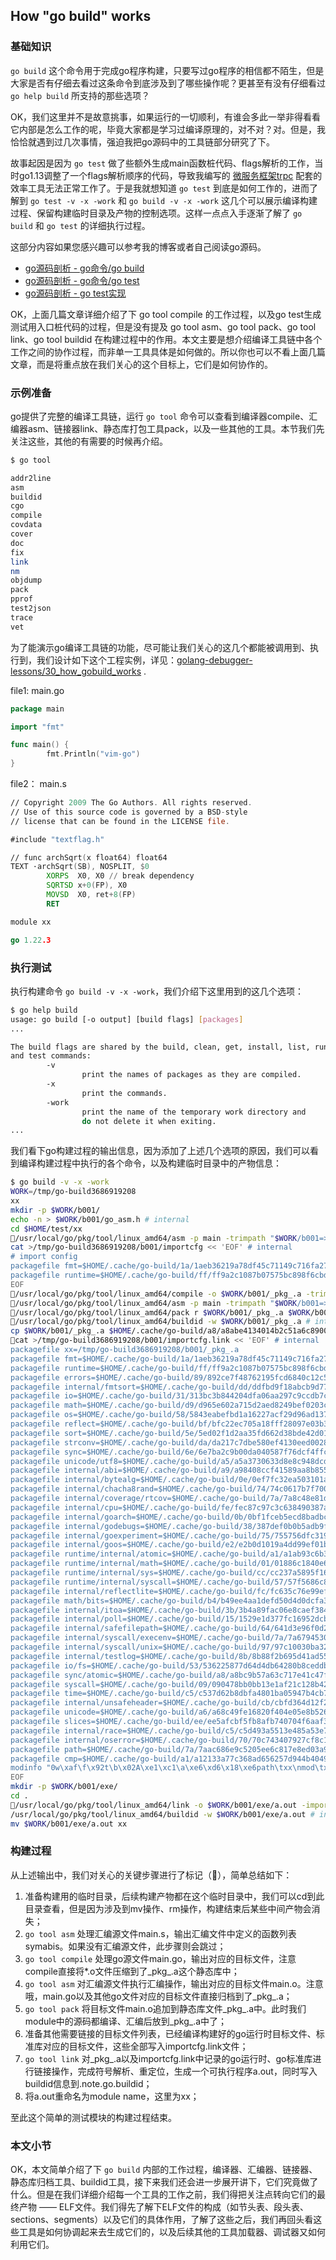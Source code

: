 ## How "go build" works

### 基础知识

`go build` 这个命令用于完成go程序构建，只要写过go程序的相信都不陌生，但是大家是否有仔细去看过这条命令到底涉及到了哪些操作呢？更甚至有没有仔细看过 `go help build` 所支持的那些选项？

OK，我们这里并不是故意挑事，如果运行的一切顺利，有谁会多此一举非得看看它内部是怎么工作的呢，毕竟大家都是学习过编译原理的，对不对？对。但是，我恰恰就遇到过几次事情，强迫我把go源码中的工具链部分研究了下。

故事起因是因为 `go test` 做了些额外生成main函数桩代码、flags解析的工作，当时go1.13调整了一个flags解析顺序的代码，导致我编写的 [微服务框架trpc](https://github.com/Tencent/trpc) 配套的效率工具无法正常工作了。于是我就想知道 `go test` 到底是如何工作的，进而了解到 `go test -v -x -work` 和 `go build -v -x -work` 这几个可以展示编译构建过程、保留构建临时目录及产物的控制选项。这样一点点入手逐渐了解了 `go build` 和 `go test` 的详细执行过程。

这部分内容如果您感兴趣可以参考我的博客或者自己阅读go源码。

- [go源码剖析 - go命令/go build](https://www.hitzhangjie.pro/blog/2020-09-28-go%E6%BA%90%E7%A0%81%E5%89%96%E6%9E%90-go%E5%91%BD%E4%BB%A4/#go-build)
- [go源码剖析 - go命令/go test](https://www.hitzhangjie.pro/blog/2020-09-28-go%E6%BA%90%E7%A0%81%E5%89%96%E6%9E%90-go%E5%91%BD%E4%BB%A4/#go-test)
- [go源码剖析 - go test实现](https://www.hitzhangjie.pro/blog/2020-02-23-go%E6%BA%90%E7%A0%81%E5%89%96%E6%9E%90-gotest%E5%AE%9E%E7%8E%B0/)

OK，上面几篇文章详细介绍了下 go tool compile 的工作过程，以及go test生成测试用入口桩代码的过程，但是没有提及 go tool asm、go tool pack、go tool link、go tool buildid 在构建过程中的作用。本文主要是想介绍编译工具链中各个工作之间的协作过程，而非单一工具具体是如何做的。所以你也可以不看上面几篇文章，而是将重点放在我们关心的这个目标上，它们是如何协作的。

### 示例准备

go提供了完整的编译工具链，运行 `go tool` 命令可以查看到编译器compile、汇编器asm、链接器link、静态库打包工具pack，以及一些其他的工具。本节我们先关注这些，其他的有需要的时候再介绍。

```bash
$ go tool

addr2line
asm
buildid
cgo
compile
covdata
cover
doc
fix
link
nm
objdump
pack
pprof
test2json
trace
vet
```

为了能演示go编译工具链的功能，尽可能让我们关心的这几个都能被调用到、执行到，我们设计如下这个工程实例，详见：[golang-debugger-lessons/30_how_gobuild_works](https://github.com/hitzhangjie/golang-debugger-lessons/tree/master/30_how_gobuild_works) .

file1: main.go

```go
package main

import "fmt"

func main() {
        fmt.Println("vim-go")
}

```

file2： main.s

```asm
// Copyright 2009 The Go Authors. All rights reserved.
// Use of this source code is governed by a BSD-style
// license that can be found in the LICENSE file.

#include "textflag.h"

// func archSqrt(x float64) float64
TEXT ·archSqrt(SB), NOSPLIT, $0
        XORPS  X0, X0 // break dependency
        SQRTSD x+0(FP), X0
        MOVSD  X0, ret+8(FP)
        RET

```

```go
module xx

go 1.22.3
```

### 执行测试

执行构建命令 `go build -v -x -work`，我们介绍下这里用到的这几个选项：

```bash
$ go help build
usage: go build [-o output] [build flags] [packages]
...

The build flags are shared by the build, clean, get, install, list, run,
and test commands:
        -v
                print the names of packages as they are compiled.
        -x
                print the commands.
        -work
                print the name of the temporary work directory and
                do not delete it when exiting.
...
```

我们看下go构建过程的输出信息，因为添加了上述几个选项的原因，我们可以看到编译构建过程中执行的各个命令，以及构建临时目录中的产物信息：

```bash
$ go build -v -x -work
WORK=/tmp/go-build3686919208
xx
mkdir -p $WORK/b001/
echo -n > $WORK/b001/go_asm.h # internal
cd $HOME/test/xx
🚩/usr/local/go/pkg/tool/linux_amd64/asm -p main -trimpath "$WORK/b001=>" -I $WORK/b001/ -I /usr/local/go/pkg/include -D GOOS_linux -D GOARCH_amd64 -D GOAMD64_v1 -gensymabis -o $WORK/b001/symabis ./main.s
cat >/tmp/go-build3686919208/b001/importcfg << 'EOF' # internal
# import config
packagefile fmt=$HOME/.cache/go-build/1a/1aeb36219a78df45c71149c716fa273649ec980faca58452aaa9184ba8747d05-d
packagefile runtime=$HOME/.cache/go-build/ff/ff9a2c1087b07575bc898f6cbded2c2bd65005b7d3ceaec59cd5dc9ef4dd8bcb-d
EOF
🚩/usr/local/go/pkg/tool/linux_amd64/compile -o $WORK/b001/_pkg_.a -trimpath "$WORK/b001=>" -p main -lang=go1.22 -buildid -wqdZirDfarB_eqBW8ak/-wqdZirDfarB_eqBW8ak -goversion go1.22.3 -symabis $WORK/b001/symabis -c=4 -nolocalimports -importcfg $WORK/b001/importcfg -pack -asmhdr $WORK/b001/go_asm.h ./main.go
🚩/usr/local/go/pkg/tool/linux_amd64/asm -p main -trimpath "$WORK/b001=>" -I $WORK/b001/ -I /usr/local/go/pkg/include -D GOOS_linux -D GOARCH_amd64 -D GOAMD64_v1 -o $WORK/b001/main.o ./main.s
🚩/usr/local/go/pkg/tool/linux_amd64/pack r $WORK/b001/_pkg_.a $WORK/b001/main.o # internal
🚩/usr/local/go/pkg/tool/linux_amd64/buildid -w $WORK/b001/_pkg_.a # internal
cp $WORK/b001/_pkg_.a $HOME/.cache/go-build/a8/a8abe4134014b2c51a6c890004545b5381947bf7b46ad92639eef689fda633c3-d # internal
🚩cat >/tmp/go-build3686919208/b001/importcfg.link << 'EOF' # internal
packagefile xx=/tmp/go-build3686919208/b001/_pkg_.a
packagefile fmt=$HOME/.cache/go-build/1a/1aeb36219a78df45c71149c716fa273649ec980faca58452aaa9184ba8747d05-d
packagefile runtime=$HOME/.cache/go-build/ff/ff9a2c1087b07575bc898f6cbded2c2bd65005b7d3ceaec59cd5dc9ef4dd8bcb-d
packagefile errors=$HOME/.cache/go-build/89/892ce7f48762195fcd6840c12c5f9ce87785a46c63b0dc07a57865a519122f28-d
packagefile internal/fmtsort=$HOME/.cache/go-build/dd/ddfbd9f18abcb9d77cbc7008f82d128c92ff43558ca6b7efc602cda04d7f6442-d
packagefile io=$HOME/.cache/go-build/31/313bc3b844204dfa06aa297c9ccdb7c50e8f5a400e6a2d0194022dc91cc2e16f-d
packagefile math=$HOME/.cache/go-build/d9/d965e602a715d2aed8249bef0203c0cd6e28e87987bf89a859f6166427adcd30-d
packagefile os=$HOME/.cache/go-build/58/5843eabefbd1a16227acf29d96ad1373972d6e6b6db2aabc28c31dc676b5e465-d
packagefile reflect=$HOME/.cache/go-build/bf/bfc22ec705a18fff28097e03b3f013e0ae088c1c0c26c9e1ce7cb5f64106a305-d
packagefile sort=$HOME/.cache/go-build/5e/5ed02f1d2aa35fd662d38bde42d018a9dc81f1c38efb01f210cba4daeaa54d0f-d
packagefile strconv=$HOME/.cache/go-build/da/da217c7dbe580ef4130eed0028da7aa38f8cec1787943e05a24d792dece7f6fa-d
packagefile sync=$HOME/.cache/go-build/6e/6e7ba2c9b00da040587f76dcf4ffc872412e07752bca8280065a41d7eb812e07-d
packagefile unicode/utf8=$HOME/.cache/go-build/a5/a5a3730633d8e8c948dcd5588bce011bd0bda847ecdc1c8b8db8d802d683bb76-d
packagefile internal/abi=$HOME/.cache/go-build/a9/a98408ccf41589aa8b8552dfd9d6ad04a59f9092a73f1d2237a2cca1e9dedfc2-d
packagefile internal/bytealg=$HOME/.cache/go-build/0e/0ef7fc32ea503101ae8a71905a3cc725d82f4436e1fb64e23dabc9a559a81717-d
packagefile internal/chacha8rand=$HOME/.cache/go-build/74/74c0617b7f700fffb3e2ec0a75511fe4b4442142fd8ea9d28af32c8e87f91a2e-d
packagefile internal/coverage/rtcov=$HOME/.cache/go-build/7a/7a8c48e81d34485c0a46d3b762d70b7252ff2a5122d7929976ac1ed316003edf-d
packagefile internal/cpu=$HOME/.cache/go-build/fe/fec87c97c3c638490387af5dca95acb3c7ca00cd3d34c4b665dce7ee8143e59a-d
packagefile internal/goarch=$HOME/.cache/go-build/0b/0bf1fceb5ecd8badbcb18732b4e517a2f4968c9960af4e0175726a2d0ce8ba31-d
packagefile internal/godebugs=$HOME/.cache/go-build/38/387def0b0b5adb9f38a38b5d5301a4816420da0d8d3259354903883ebf3d06ed-d
packagefile internal/goexperiment=$HOME/.cache/go-build/75/755756dfc319f00bcffc6745334076209023acfd72ec9f80b665e0e6b8ca7d37-d
packagefile internal/goos=$HOME/.cache/go-build/e2/e2b0d1019a4dd99ef01bb1d44e3ce0504234e38fe6dd5bf5e94960dfa0eae968-d
packagefile runtime/internal/atomic=$HOME/.cache/go-build/a1/a1ab93c6b342fa82fa28906124bad4a20b5fcb4c23653212bd8973861814fa46-d
packagefile runtime/internal/math=$HOME/.cache/go-build/01/01886c1840e6c3e18c9458497803130f0f40342031eda05d66824c0018d028c2-d
packagefile runtime/internal/sys=$HOME/.cache/go-build/cc/cc237a5895f1661e82c3a240f72bf165b7c98c49f584233dac2c830d1fd96db9-d
packagefile runtime/internal/syscall=$HOME/.cache/go-build/57/57f5686c8b8b90f002882a4d3020168b314b41aff9b7561f3b7fed78985bf682-d
packagefile internal/reflectlite=$HOME/.cache/go-build/fc/fc635c76e99ef1256f0df28309730bc72ada766800e7f75f43eacd4a49ac1825-d
packagefile math/bits=$HOME/.cache/go-build/b4/b49ee4aa1defd50d4d0dcfa35c74bc03c59487b53ad698f824db7d092fe12c89-d
packagefile internal/itoa=$HOME/.cache/go-build/3b/3b4a89fac06e8caef384af48ace1bd2da07824467fe03ad1980ceaeda67983c6-d
packagefile internal/poll=$HOME/.cache/go-build/15/1529e1d377fc16952dcba29f52c6a22a942f61a5059c8f9f959095b5089f1ab8-d
packagefile internal/safefilepath=$HOME/.cache/go-build/64/641d3e96f0d2f68d3472d7b1e6a695ffd71295a1e4c7028f28f4b2ef031b6914-d
packagefile internal/syscall/execenv=$HOME/.cache/go-build/7a/7a6794530a44ee997a0fcbb91f42ac2b1d30a58bf10a82a7ef31b48ee5279ae7-d
packagefile internal/syscall/unix=$HOME/.cache/go-build/97/97c10030ba3200bbde9370669d2d453aab43cfb97af080345505cbba2c755a5c-d
packagefile internal/testlog=$HOME/.cache/go-build/8b/8b88f2b695d41ad558f1e04ab9c0d0385b0ea6f33d09d1cf5f98f1e6e286cf65-d
packagefile io/fs=$HOME/.cache/go-build/53/536225877d64d4db64280b8ceddb0efddf18f3d88f01b0525ed1e1375cdaa4b5-d
packagefile sync/atomic=$HOME/.cache/go-build/a8/a8bc9b57a63c717e41c47f1b2561385a3e99ad7e6f1ac998dfa126558fb2a77c-d
packagefile syscall=$HOME/.cache/go-build/09/090478bb0bb13e1af21c128b423010e7ce96eb925d5fbe48dc0d9e0003bf90ea-d
packagefile time=$HOME/.cache/go-build/c5/c537d62b8dbfa4801ba05947b4cb7ed69b231f00fc275abd287c8d073c846360-d
packagefile internal/unsafeheader=$HOME/.cache/go-build/cb/cbfd364d12f2f9873ac2dbe3f709d93e560c6285abbd5800ed08870b0eef13da-d
packagefile unicode=$HOME/.cache/go-build/a6/a68c49fe16820f404e05e8b52685c89f9824b3a05241e84176f664b6b26def68-d
packagefile slices=$HOME/.cache/go-build/ee/ee5afcbf5fb8afb740704f6aaf3a227ad2304a26abf14792dfe91814e4ecbbe8-d
packagefile internal/race=$HOME/.cache/go-build/c5/c5d493a5513e485a53e716d5a2857cfeef7c998bc786b3d7cdba59c6c6b58ec8-d
packagefile internal/oserror=$HOME/.cache/go-build/70/70c743407927cf8c172a78fddb04df52b02d264b6e7b25dfbdd6179824a327c3-d
packagefile path=$HOME/.cache/go-build/7a/7aac686e9c5205ee6c817e8ed03a971f77c90d90d1fc668cfae54befbcee36e9-d
packagefile cmp=$HOME/.cache/go-build/a1/a12133a77c368ad656257d944b4049e56404cc17981f2a0f1f91ae5ab36419f7-d
modinfo "0w\xaf\f\x92t\b\x02A\xe1\xc1\a\xe6\xd6\x18\xe6path\txx\nmod\txx\t(devel)\t\nbuild\t-buildmode=exe\nbuild\t-compiler=gc\nbuild\tCGO_ENABLED=1\nbuild\tCGO_CFLAGS=\nbuild\tCGO_CPPFLAGS=\nbuild\tCGO_CXXFLAGS=\nbuild\tCGO_LDFLAGS=\nbuild\tGOARCH=amd64\nbuild\tGOOS=linux\nbuild\tGOAMD64=v1\n\xf92C1\x86\x18 r\x00\x82B\x10A\x16\xd8\xf2"
EOF
mkdir -p $WORK/b001/exe/
cd .
🚩/usr/local/go/pkg/tool/linux_amd64/link -o $WORK/b001/exe/a.out -importcfg $WORK/b001/importcfg.link -buildmode=exe -buildid=DnmbfNnl2SoT5ZrYeE1X/-wqdZirDfarB_eqBW8ak/b4gs6m2b26a_jZ5hsnkn/DnmbfNnl2SoT5ZrYeE1X -extld=gcc $WORK/b001/_pkg_.a
/usr/local/go/pkg/tool/linux_amd64/buildid -w $WORK/b001/exe/a.out # internal
mv $WORK/b001/exe/a.out xx
```

### 构建过程

从上述输出中，我们对关心的关键步骤进行了标记（🚩），简单总结如下：

1. 准备构建用的临时目录，后续构建产物都在这个临时目录中，我们可以cd到此目录查看，但是因为涉及到mv操作、rm操作，构建结束后某些中间产物会消失；
2. `go tool asm` 处理汇编源文件main.s，输出汇编文件中定义的函数列表 symabis。如果没有汇编源文件，此步骤则会跳过；
3. `go tool compile` 处理go源文件main.go，输出对应的目标文件，注意compile直接将*.o文件压缩到了_pkg_.a这个静态库中；
4. `go tool asm` 对汇编源文件执行汇编操作，输出对应的目标文件main.o。注意哦，main.go以及其他go文件对应的目标文件直接归档到了_pkg_.a；
5. `go tool pack` 将目标文件main.o追加到静态库文件_pkg_.a中。此时我们module中的源码都编译、汇编后放到_pkg_.a中了；
6. 准备其他需要链接的目标文件列表，已经编译构建好的go运行时目标文件、标准库对应的目标文件，这些全部写入importcfg.link文件；
7. `go tool link` 对_pkg_.a以及importcfg.link中记录的go运行时、go标准库进行链接操作，完成符号解析、重定位，生成一个可执行程序a.out，同时写入buildid信息到.note.go.buildid；
8. 将a.out重命名为module name，这里为xx；

至此这个简单的测试模块的构建过程结束。

### 本文小节

OK，本文简单介绍了下 `go build` 内部的工作过程，编译器、汇编器、链接器、静态库归档工具、buildid工具，接下来我们还会进一步展开讲下，它们究竟做了什么。但是在我们详细介绍每一个工具的工作之前，我们得把关注点转向它们的最终产物 —— ELF文件。我们得先了解下ELF文件的构成（如节头表、段头表、sections、segments）以及它们的具体作用，了解了这些之后，我们再回头看这些工具是如何协调起来去生成它们的，以及后续其他的工具加载器、调试器又如何利用它们。
